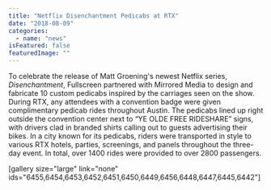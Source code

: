 ```yaml
---
title: "Netflix Disenchantment Pedicabs at RTX"
date: "2018-08-09"
categories: 
  - name: "news"
isFeatured: false
featuredImage: ""
---
```


To celebrate the release of Matt Groening's newest Netflix series, _Disenchantment_, Fullscreen partnered with Mirrored Media to design and fabricate 10 custom pedicabs inspired by the carriages seen on the show. During RTX, any attendees with a convention badge were given complimentary pedicab rides throughout Austin. The pedicabs lined up right outside the convention center next to “YE OLDE FREE RIDESHARE” signs, with drivers clad in branded shirts calling out to guests advertising their bikes. In a city known for its pedicabs, riders were transported in style to various RTX hotels, parties, screenings, and panels throughout the three-day event. In total, over 1400 rides were provided to over 2800 passengers.

\[gallery size="large" link="none" ids="6455,6454,6453,6452,6451,6450,6449,6456,6448,6447,6445,6442"\]
